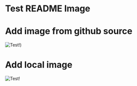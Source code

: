 # Test README Image

# Add image from github source
<!-- To add image from github source -->

![Test!](https://user-images.githubusercontent.com/84660414/119302361-97e36f80-bc81-11eb-994e-575a9652aad7.png))

# Add local image

![Test!](C:/Users/SAYALI/Desktop/Training/Git/Test/Image/download.png)